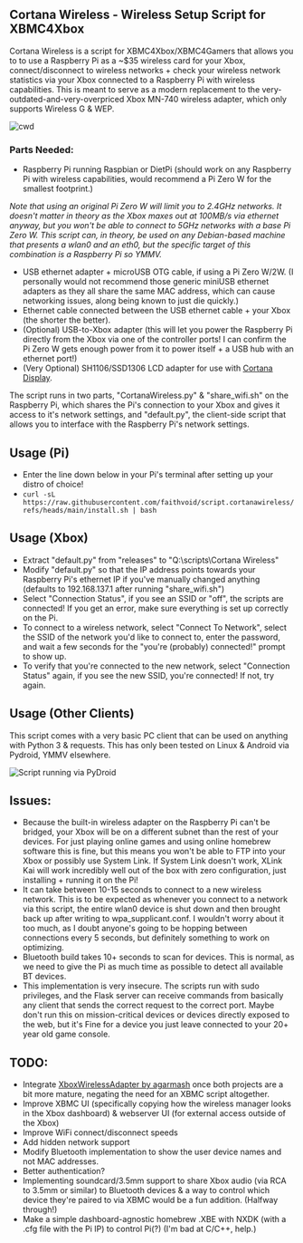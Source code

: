 ## Cortana Wireless - Wireless Setup Script for XBMC4Xbox

Cortana Wireless is a script for XBMC4Xbox/XBMC4Gamers that allows you to to use a Raspberry Pi as a ~$35 wireless card for your Xbox, connect/disconnect to wireless networks + check your wireless network statistics via your Xbox connected to a Raspberry Pi with wireless capabilities. This is meant to serve as a modern replacement to the very-outdated-and-very-overpriced Xbox MN-740 wireless adapter, which only supports Wireless G & WEP.

![cwd](https://github.com/user-attachments/assets/56d0af15-1c15-4ef5-a3b0-5c29a3906ead)


### Parts Needed:
- Raspberry Pi running Raspbian or DietPi (should work on any Raspberry Pi with wireless capabilities, would recommend a Pi Zero W for the smallest footprint.)

*Note that using an original Pi Zero W will limit you to 2.4GHz networks. It doesn't matter in theory as the Xbox maxes out at 100MB/s via ethernet anyway, but you won't be able to connect to 5GHz networks with a base Pi Zero W. This script can, in theory, be used on any Debian-based machine that presents a wlan0 and an eth0, but the specific target of this combination is a Raspberry Pi so YMMV.*

- USB ethernet adapter + microUSB OTG cable, if using a Pi Zero W/2W. (I personally would not recommend those generic miniUSB ethernet adapters as they all share the same MAC address, which can cause networking issues, along being known to just die quickly.)
- Ethernet cable connected between the USB ethernet cable + your Xbox (the shorter the better).
- (Optional) USB-to-Xbox adapter (this will let you power the Raspberry Pi directly from the Xbox via one of the controller ports! I can confirm the Pi Zero W gets enough power from it to power itself + a USB hub with an ethernet port!)
- (Very Optional) SH1106/SSD1306 LCD adapter for use with [Cortana Display](https://github.com/faithvoid/script.cortanadisplay).

The script runs in two parts, "CortanaWireless.py" & "share_wifi.sh" on the Raspberry Pi, which shares the Pi's connection to your Xbox and gives it access to it's network settings, and "default.py", the client-side script that allows you to interface with the Raspberry Pi's network settings. 

## Usage (Pi)
- Enter the line down below in your Pi's terminal after setting up your distro of choice!
- ``` curl -sL https://raw.githubusercontent.com/faithvoid/script.cortanawireless/refs/heads/main/install.sh | bash ```
  
## Usage (Xbox)
- Extract "default.py" from "releases" to "Q:\scripts\Cortana Wireless"
- Modify "default.py" so that the IP address points towards your Raspberry Pi's ethernet IP if you've manually changed anything (defaults to 192.168.137.1 after running "share_wifi.sh")
- Select "Connection Status", if you see an SSID or "off", the scripts are connected! If you get an error, make sure everything is set up correctly on the Pi.
- To connect to a wireless network, select "Connect To Network", select the SSID of the network you'd like to connect to, enter the password, and wait a few seconds for the "you're (probably) connected!" prompt to show up.
- To verify that you're connected to the new network, select "Connection Status" again, if you see the new SSID, you're connected! If not, try again.

## Usage (Other Clients)
This script comes with a very basic PC client that can be used on anything with Python 3 & requests. This has only been tested on Linux & Android via Pydroid, YMMV elsewhere. 

![Script running via PyDroid](https://github.com/user-attachments/assets/a7ce42d6-6513-4476-a60d-7d57258fe169)


## Issues:
- Because the built-in wireless adapter on the Raspberry Pi can't be bridged, your Xbox will be on a different subnet than the rest of your devices. For just playing online games and using online homebrew software this is fine, but this means you won't be able to FTP into your Xbox or possibly use System Link. If System Link doesn't work, XLink Kai will work incredibly well out of the box with zero configuration, just installing + running it on the Pi!
- It can take between 10-15 seconds to connect to a new wireless network. This is to be expected as whenever you connect to a network via this script, the entire wlan0 device is shut down and then brought back up after writing to wpa_supplicant.conf. I wouldn't worry about it too much, as I doubt anyone's going to be hopping between connections every 5 seconds, but definitely something to work on optimizing.
- Bluetooth build takes 10+ seconds to scan for devices. This is normal, as we need to give the Pi as much time as possible to detect all available BT devices.
- This implementation is very insecure. The scripts run with sudo privileges, and the Flask server can receive commands from basically any client that sends the correct request to the correct port. Maybe don't run this on mission-critical devices or devices directly exposed to the web, but it's Fine for a device you just leave connected to your 20+ year old game console.

## TODO:
- Integrate [XboxWirelessAdapter by agarmash](https://github.com/agarmash/XboxWirelessAdapter) once both projects are a bit more mature, negating the need for an XBMC script altogether.
- Improve XBMC UI (specifically copying how the wireless manager looks in the Xbox dashboard) & webserver UI (for external access outside of the Xbox)
- Improve WiFi connect/disconnect speeds
- Add hidden network support
- Modify Bluetooth implementation to show the user device names and not MAC addresses.
- Better authentication?
- Implementing soundcard/3.5mm support to share Xbox audio (via RCA to 3.5mm or similar) to Bluetooth devices & a way to control which device they're paired to via XBMC would be a fun addition. (Halfway through!)
- Make a simple dashboard-agnostic homebrew .XBE with NXDK (with a .cfg file with the Pi IP) to control Pi(?) (I'm bad at C/C++, help.)
